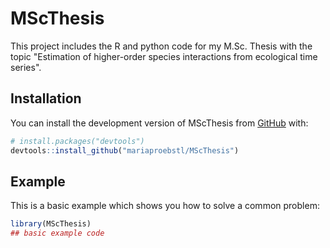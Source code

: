 
# MScThesis

<!-- badges: start -->
<!-- badges: end -->

This project includes the R and python code for my M.Sc. Thesis with the topic "Estimation of higher-order species interactions from ecological time series". 

## Installation

You can install the development version of MScThesis from [GitHub](https://github.com/) with:

``` r
# install.packages("devtools")
devtools::install_github("mariaproebstl/MScThesis")
```

## Example

This is a basic example which shows you how to solve a common problem:

``` r
library(MScThesis)
## basic example code
```

